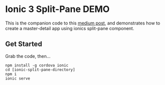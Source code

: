 # Ionic 3 Split-Pane DEMO

This is the companion code to this [medium post](https://medium.com/@blewpri/master-detail-with-ionic-3-split-panes-866293608d47), and demonstrates how to create a master-detail app using ionics split-pane component.
## Get Started

Grab the code, then...

```
npm install -g cordova ionic
cd [ionic-split-pane-directory]
npm i
ionic serve
```
